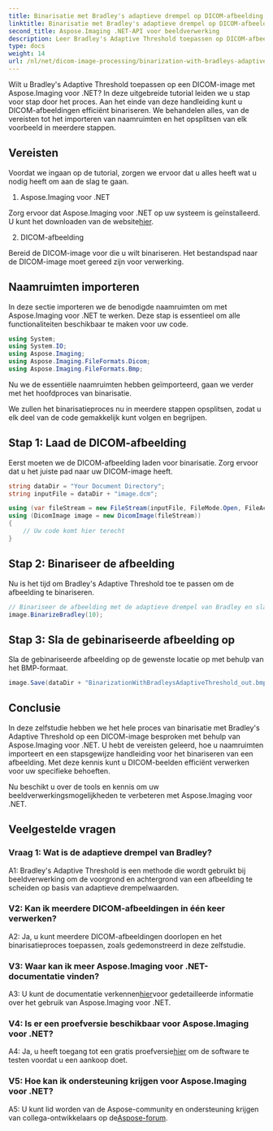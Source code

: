 ```yaml
---
title: Binarisatie met Bradley's adaptieve drempel op DICOM-afbeelding in Aspose.Imaging voor .NET
linktitle: Binarisatie met Bradley's adaptieve drempel op DICOM-afbeelding in Aspose.Imaging voor .NET
second_title: Aspose.Imaging .NET-API voor beeldverwerking
description: Leer Bradley's Adaptive Threshold toepassen op DICOM-afbeeldingen met behulp van Aspose.Imaging voor .NET. Binarisatie eenvoudig gemaakt met stapsgewijze handleiding.
type: docs
weight: 14
url: /nl/net/dicom-image-processing/binarization-with-bradleys-adaptive-threshold-on-dicom-image/
---
```

Wilt u Bradley's Adaptive Threshold toepassen op een DICOM-image met Aspose.Imaging voor .NET? In deze uitgebreide tutorial leiden we u stap voor stap door het proces. Aan het einde van deze handleiding kunt u DICOM-afbeeldingen efficiënt binariseren. We behandelen alles, van de vereisten tot het importeren van naamruimten en het opsplitsen van elk voorbeeld in meerdere stappen.

## Vereisten

Voordat we ingaan op de tutorial, zorgen we ervoor dat u alles heeft wat u nodig heeft om aan de slag te gaan.

1. Aspose.Imaging voor .NET

 Zorg ervoor dat Aspose.Imaging voor .NET op uw systeem is geïnstalleerd. U kunt het downloaden van de website[hier](https://releases.aspose.com/imaging/net/).

2. DICOM-afbeelding

Bereid de DICOM-image voor die u wilt binariseren. Het bestandspad naar de DICOM-image moet gereed zijn voor verwerking.

## Naamruimten importeren

In deze sectie importeren we de benodigde naamruimten om met Aspose.Imaging voor .NET te werken. Deze stap is essentieel om alle functionaliteiten beschikbaar te maken voor uw code.


```csharp
using System;
using System.IO;
using Aspose.Imaging;
using Aspose.Imaging.FileFormats.Dicom;
using Aspose.Imaging.FileFormats.Bmp;
```

Nu we de essentiële naamruimten hebben geïmporteerd, gaan we verder met het hoofdproces van binarisatie.

We zullen het binarisatieproces nu in meerdere stappen opsplitsen, zodat u elk deel van de code gemakkelijk kunt volgen en begrijpen.

## Stap 1: Laad de DICOM-afbeelding

Eerst moeten we de DICOM-afbeelding laden voor binarisatie. Zorg ervoor dat u het juiste pad naar uw DICOM-image heeft.

```csharp
string dataDir = "Your Document Directory";
string inputFile = dataDir + "image.dcm";

using (var fileStream = new FileStream(inputFile, FileMode.Open, FileAccess.Read))
using (DicomImage image = new DicomImage(fileStream))
{
    // Uw code komt hier terecht
}
```

## Stap 2: Binariseer de afbeelding

Nu is het tijd om Bradley's Adaptive Threshold toe te passen om de afbeelding te binariseren.

```csharp
// Binariseer de afbeelding met de adaptieve drempel van Bradley en sla de resulterende afbeelding op.
image.BinarizeBradley(10);
```

## Stap 3: Sla de gebinariseerde afbeelding op

Sla de gebinariseerde afbeelding op de gewenste locatie op met behulp van het BMP-formaat.

```csharp
image.Save(dataDir + "BinarizationWithBradleysAdaptiveThreshold_out.bmp", new BmpOptions());
```

## Conclusie

In deze zelfstudie hebben we het hele proces van binarisatie met Bradley's Adaptive Threshold op een DICOM-image besproken met behulp van Aspose.Imaging voor .NET. U hebt de vereisten geleerd, hoe u naamruimten importeert en een stapsgewijze handleiding voor het binariseren van een afbeelding. Met deze kennis kunt u DICOM-beelden efficiënt verwerken voor uw specifieke behoeften.

Nu beschikt u over de tools en kennis om uw beeldverwerkingsmogelijkheden te verbeteren met Aspose.Imaging voor .NET.

## Veelgestelde vragen

### Vraag 1: Wat is de adaptieve drempel van Bradley?

A1: Bradley's Adaptive Threshold is een methode die wordt gebruikt bij beeldverwerking om de voorgrond en achtergrond van een afbeelding te scheiden op basis van adaptieve drempelwaarden.

### V2: Kan ik meerdere DICOM-afbeeldingen in één keer verwerken?

A2: Ja, u kunt meerdere DICOM-afbeeldingen doorlopen en het binarisatieproces toepassen, zoals gedemonstreerd in deze zelfstudie.

### V3: Waar kan ik meer Aspose.Imaging voor .NET-documentatie vinden?

 A3: U kunt de documentatie verkennen[hier](https://reference.aspose.com/imaging/net/)voor gedetailleerde informatie over het gebruik van Aspose.Imaging voor .NET.

### V4: Is er een proefversie beschikbaar voor Aspose.Imaging voor .NET?

 A4: Ja, u heeft toegang tot een gratis proefversie[hier](https://releases.aspose.com/) om de software te testen voordat u een aankoop doet.

### V5: Hoe kan ik ondersteuning krijgen voor Aspose.Imaging voor .NET?

 A5: U kunt lid worden van de Aspose-community en ondersteuning krijgen van collega-ontwikkelaars op de[Aspose-forum](https://forum.aspose.com/).